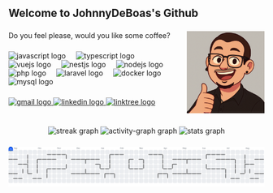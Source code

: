 <h2 align="left">Welcome to JohnnyDeBoas's Github</h2>

###

<img align="right" height="162" src="https://raw.githubusercontent.com/johnnydeboas-commits/johnnydeboas-commits/refs/heads/main/Image%20Aug%2029%2C%202025%2C%2002_11_53%20PM.png"  />

###

<p align="left">Do you feel please, would you like some coffee?</p>

###

<div align="left">
  <img src="https://cdn.jsdelivr.net/gh/devicons/devicon/icons/javascript/javascript-original.svg" height="30" alt="javascript logo"  />
  <img width="12" />
  <img src="https://cdn.jsdelivr.net/gh/devicons/devicon/icons/typescript/typescript-original.svg" height="30" alt="typescript logo"  />
  <img width="12" />
  <img src="https://cdn.jsdelivr.net/gh/devicons/devicon/icons/vuejs/vuejs-original.svg" height="30" alt="vuejs logo"  />
  <img width="12" />
  <img src="https://cdn.jsdelivr.net/gh/devicons/devicon/icons/nestjs/nestjs-original.svg" height="30" alt="nestjs logo"  />
  <img width="12" />
  <img src="https://cdn.jsdelivr.net/gh/devicons/devicon/icons/nodejs/nodejs-original.svg" height="30" alt="nodejs logo"  />
  <img width="12" />
  <img src="https://cdn.jsdelivr.net/gh/devicons/devicon/icons/php/php-original.svg" height="30" alt="php logo"  />
  <img width="12" />
  <img src="https://cdn.jsdelivr.net/gh/devicons/devicon/icons/laravel/laravel-original.svg" height="30" alt="laravel logo"  />
  <img width="12" />
  <img src="https://cdn.jsdelivr.net/gh/devicons/devicon/icons/docker/docker-original.svg" height="30" alt="docker logo"  />
  <img width="12" />
  <img src="https://cdn.jsdelivr.net/gh/devicons/devicon/icons/mysql/mysql-original.svg" height="30" alt="mysql logo"  />
</div>

###

<div align="left">
  <a href="mailto:johnnydeboas@gmail.com" target="_blank">
    <img src="https://img.shields.io/static/v1?message=Gmail&logo=gmail&label=&color=D14836&logoColor=white&labelColor=&style=for-the-badge" height="35" alt="gmail logo"  />
  </a>
  <a href="https://www.linkedin.com/in/joao-lucas-johnnydeboas/" target="_blank">
    <img src="https://img.shields.io/static/v1?message=LinkedIn&logo=linkedin&label=&color=0077B5&logoColor=white&labelColor=&style=for-the-badge" height="35" alt="linkedin logo"  />
  </a>
  <a href="https://linktr.ee/johnnydeboas" target="_blank">
    <img src="https://img.shields.io/static/v1?message=Linktree&logo=linktree&label=&color=1de9b6&logoColor=white&labelColor=&style=for-the-badge" height="35" alt="linktree logo"  />
  </a>
</div>

###

<br clear="both">

<div align="center">
  <img src="https://streak-stats.demolab.com?user=johnnydeboas-commits&locale=en&mode=weekly&theme=highcontrast&hide_border=true&border_radius=5" height="150" alt="streak graph"  />
  <img src="https://github-readme-activity-graph.vercel.app/graph?username=johnnydeboas-commits&theme=high-contrast&hide_border=true&hide_title=true&area=true" height="150" alt="activity-graph graph"  />
  <img src="https://github-readme-stats.vercel.app/api?username=johnnydeboas-commits&hide_title=true&hide_rank=false&show_icons=false&include_all_commits=true&count_private=true&disable_animations=false&theme=highcontrast&locale=en&hide_border=true" height="150" alt="stats graph"  />
</div>

###

<picture>
  <source media="(prefers-color-scheme: dark)" srcset="https://raw.githubusercontent.com/johnnydeboas-commits/johnnydeboas-commits/output/pacman-contribution-graph-dark.svg">
  <source media="(prefers-color-scheme: light)" srcset="https://raw.githubusercontent.com/johnnydeboas-commits/johnnydeboas-commits/output/pacman-contribution-graph.svg">
  <img alt="pacman contribution graph" src="https://raw.githubusercontent.com/johnnydeboas-commits/johnnydeboas-commits/output/pacman-contribution-graph.svg">
</picture>
